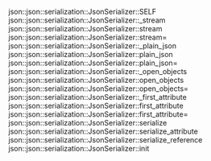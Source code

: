 json::json::serialization::JsonSerializer::SELF
json::json::serialization::JsonSerializer::_stream
json::json::serialization::JsonSerializer::stream
json::json::serialization::JsonSerializer::stream=
json::json::serialization::JsonSerializer::_plain_json
json::json::serialization::JsonSerializer::plain_json
json::json::serialization::JsonSerializer::plain_json=
json::json::serialization::JsonSerializer::_open_objects
json::json::serialization::JsonSerializer::open_objects
json::json::serialization::JsonSerializer::open_objects=
json::json::serialization::JsonSerializer::_first_attribute
json::json::serialization::JsonSerializer::first_attribute
json::json::serialization::JsonSerializer::first_attribute=
json::json::serialization::JsonSerializer::serialize
json::json::serialization::JsonSerializer::serialize_attribute
json::json::serialization::JsonSerializer::serialize_reference
json::json::serialization::JsonSerializer::init